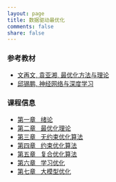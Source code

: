 ```yaml
---
layout: page
title: 数据驱动最优化
comments: false
share: false
---
```




### 参考教材
* <a href="http://faculty.bicmr.pku.edu.cn/~wenzw/optbook.html" class="textlink" target="_blank"> 文再文, 袁亚湘, 最优化方法与理论</a><br>
* <a href="https://nndl.github.io/" class="textlink" target="_blank"> 邱锡鹏, 神经网络与深度学习 </a><br>




### 课程信息 
* <a href="../OPT/绪论.pdf" class="textlink" target="_blank">  第一章 &nbsp;  绪论<br>
* <a href="../OPT/最优化理论.pdf" class="textlink" target="_blank">  第二章 &nbsp;  最优化理论<br>
* <a href="../OPT/无约束优化算法.pdf" class="textlink" target="_blank">  第三章 &nbsp;  无约束优化算法<br>
* <a href="../OPT/约束优化算法.pdf" class="textlink" target="_blank">  第四章 &nbsp;  约束优化算法<br>
* <a href="../OPT/复合优化算法.pdf" class="textlink" target="_blank">  第五章 &nbsp;  复合优化算法<br>
* <a href="../OPT/学习优化.pdf" class="textlink" target="_blank">  第六章 &nbsp;  学习优化<br>
* <a href="../OPT/大模型辅助优化.pdf" class="textlink" target="_blank">  第七章 &nbsp;  大模型优化<br>

